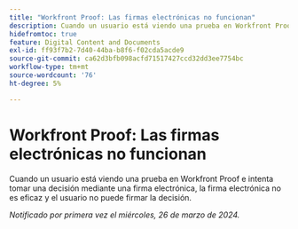 ```yaml
---
title: "Workfront Proof: Las firmas electrónicas no funcionan"
description: Cuando un usuario está viendo una prueba en Workfront Proof e intenta tomar una decisión mediante una firma electrónica, la firma electrónica no es eficaz y el usuario no puede firmar la decisión.
hidefromtoc: true
feature: Digital Content and Documents
exl-id: ff93f7b2-7d40-44ba-b8f6-f02cda5acde9
source-git-commit: ca62d3bfb098acfd71517427ccd32dd3ee7754bc
workflow-type: tm+mt
source-wordcount: '76'
ht-degree: 5%

---
```


# Workfront Proof: Las firmas electrónicas no funcionan


<!-- 
>[!NOTE]
>
>This issue was fixed on April 5, 2024.

-->

<!--wf. wfp-->

Cuando un usuario está viendo una prueba en Workfront Proof e intenta tomar una decisión mediante una firma electrónica, la firma electrónica no es eficaz y el usuario no puede firmar la decisión.

_Notificado por primera vez el miércoles, 26 de marzo de 2024._
